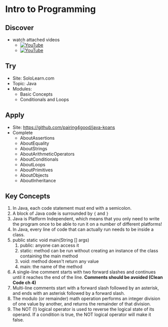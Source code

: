 # Intro to Programming

## Discover
- watch attached videos
	- [![YouTube](https://i.ytimg.com/vi/_UwMYxijvxE/default.jpg)](https://www.youtube.com/watch?v=_UwMYxijvxE)
	- [![YouTube](https://i.ytimg.com/vi/3aZorQ1U7vM/default.jpg)](https://www.youtube.com/watch?v=3aZorQ1U7vM)

## Try
- Site: SoloLearn.com
- Topic: Java
- Modules: 
	- Basic Concepts
	- Conditionals and Loops

## Apply
- Site: https://github.com/pairing4good/java-koans
- Complete
  - AboutAssertions
  - AboutEquality
  - AboutStrings
  - AboutArithmeticOperators
  - AboutConditionals
  - AboutLoops
  - AboutPrimitives
  - AboutObjects
  - AboutInheritance

## Key Concepts
1. In Java, each code statement must end with a semicolon.
1. A block of Java code is surrounded by `{` and `}`
1. Java is Platform Independent, which means that you only need to write the program once to be able to run it on a number of different platforms!
1. In Java, every line of code that can actually run needs to be inside a class.
1. public static void main(String [] args)
	1. public: anyone can access it
	1. static: method can be run without creating an instance of the class containing the main method
	1. void: method doesn't return any value
	1. main: the name of the method
1. A single-line comment starts with two forward slashes and continues until it reaches the end of the line. **Comments should be avoided (Clean Code ch 4)**
1. Multi-line comments start with a forward slash followed by an asterisk, and ends with an asterisk followed by a forward slash. 
1. The modulo (or remainder) math operation performs an integer division of one value by another, and returns the remainder of that division. 
1. The NOT (!) logical operator is used to reverse the logical state of its operand. If a condition is true, the NOT logical operator will make it false.
